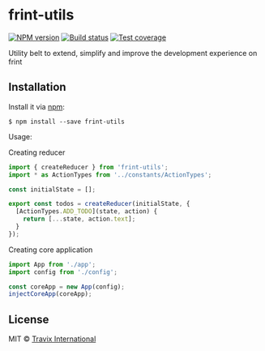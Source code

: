 # frint-utils

[![NPM version][npm-image]][npm-url]
[![Build status][travis-image]][travis-url]
[![Test coverage][coveralls-image]][coveralls-url]

Utility belt to extend, simplify and improve the development experience on frint

## Installation

Install it via [npm](https://npmjs.com):

```
$ npm install --save frint-utils
```

Usage:


Creating reducer

```js
import { createReducer } from 'frint-utils';
import * as ActionTypes from '../constants/ActionTypes';

const initialState = [];

export const todos = createReducer(initialState, {
  [ActionTypes.ADD_TODO](state, action) {
    return [...state, action.text];
  }
});
```

Creating core application

```js
import App from './app';
import config from './config';

const coreApp = new App(config);
injectCoreApp(coreApp);
```

## License

MIT © [Travix International](http://travix.com)

[npm-image]: https://img.shields.io/npm/v/frint-utils.svg
[npm-url]: https://www.npmjs.com/package/frint-utils
[travis-image]: https://img.shields.io/travis/Travix-International/frint-utils/master.svg
[travis-url]: http://travis-ci.org/Travix-International/frint-utils
[coveralls-image]: https://img.shields.io/coveralls/Travix-International/frint-utils.svg
[coveralls-url]: https://coveralls.io/github/Travix-International/frint-utils
